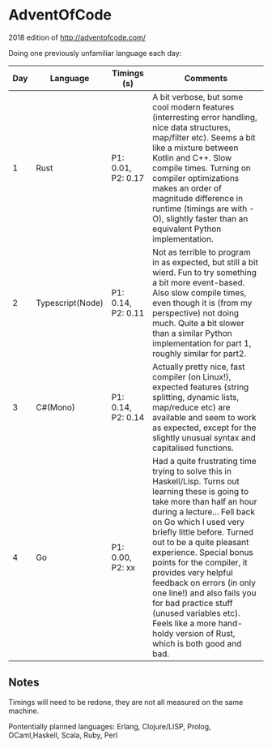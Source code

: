 # AdventOfCode
2018 edition of http://adventofcode.com/

Doing one previously unfamiliar language each day:

| Day | Language | Timings (s) | Comments |
| --- | -------- | ----------- | -------- |
| 1 | Rust | P1: 0.01, P2: 0.17 | A bit verbose, but some cool modern features (interresting error handling, nice data structures, map/filter etc). Seems a bit like a mixture between Kotlin and C++. Slow compile times. Turning on compiler optimizations makes an order of magnitude difference in runtime (timings are with -O), slightly faster than an equivalent Python implementation. |
| 2 | Typescript(Node) | P1: 0.14, P2: 0.11 | Not as terrible to program in as expected, but still a bit wierd. Fun to try something a bit more event-based. Also slow compile times, even though it is (from my perspective) not doing much. Quite a bit slower than a similar Python implementation for part 1, roughly similar for part2. |
| 3 | C#(Mono) | P1: 0.14, P2: 0.14 | Actually pretty nice, fast compiler (on Linux!), expected features (string splitting, dynamic lists, map/reduce etc) are available and seem to work as expected, except for the slightly unusual syntax and capitalised functions. |
| 4 | Go | P1: 0.00, P2: xx | Had a quite frustrating time trying to solve this in Haskell/Lisp. Turns out learning these is going to take more than half an hour during a lecture... Fell back on Go which I used very briefly little before. Turned out to be a quite pleasant experience. Special bonus points for the compiler, it provides very helpful feedback on errors (in only one line!) and also fails you for bad practice stuff (unused variables etc). Feels like a more hand-holdy version of Rust, which is both good and bad. |


## Notes
Timings will need to be redone, they are not all measured on the same machine.

Pontentially planned languages: Erlang, Clojure/LISP, Prolog, OCaml,Haskell, Scala, Ruby, Perl